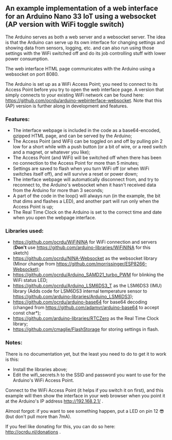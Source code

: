 ## An example implementation of a web interface for an Arduino Nano 33 IoT using a websocket (AP version with WiFi toggle switch)

The Arduino serves as both a web server and a websocket server. The idea is that the Arduino can serve up its own interface for changing settings and showing data from sensors, logging, etc. and can also run using those settings with the WiFi switched off and do its job controlling stuff with lower power consumption.

The web interface HTML page communicates with the Arduino using a websocket on port 8080.

The Arduino is set up as a WiFi Access Point; you need to connect to its Access Point before you try to open the web interface page. A version that simply connects to your existing WiFi network can be found here: https://github.com/ocrdu/arduino-webinterface-websocket. Note that this (AP) version is further along in development and features.

### Features:
- The interface webpage is included in the code as a base64-encoded, gzipped HTML page, and can be served by the Arduino;
- The Access Point (and WiFi) can be toggled on and off by pulling pin 2 low for a short while with a push button (or a bit of wire, or a reed switch and a magnet, or whatever you like);
- The Access Point (and WiFi) will be switched off when there has been no connection to the Access Point for more than 5 minutes;
- Settings are saved to flash when you turn WiFi off (or when WiFi switches itself off), and will survive a reset or power down;
- The interface webpage will automatically disconnect from, and try to reconnect to, the Arduino's websocket when it hasn't received data from the Arduino for more than 3 seconds;
- A part of the code in the loop() will always run (in the example, the bit that dims and flashes a LED), and another part will run only when the Access Point is up;
- The Real Time Clock on the Arduino is set to the correct time and date when you open the webpage interface.

### Libraries used:

- https://github.com/ocrdu/WiFiNINA for WiFi connection and servers (**Don't** use https://github.com/arduino-libraries/WiFiNINA for this sketch)
- https://github.com/ocrdu/NINA-Websocket as the websocket library (Minor change from https://github.com/morrissinger/ESP8266-Websocket);
- https://github.com/ocrdu/Arduino_SAMD21_turbo_PWM for blinking the WiFi status LED;
- https://github.com/ocrdu/Arduino_LSM6DS3_T as the LSM6DS3 (IMU) library (Adds code for LSM6DS3 internal temperature sensor to https://github.com/arduino-libraries/Arduino_LSM6DS3);
- https://github.com/ocrdu/arduino-base64 for base64 decoding (changed from https://github.com/adamvr/arduino-base64 to accept const char*);
- https://github.com/arduino-libraries/RTCZero as the Real Time Clock library;
- https://github.com/cmaglie/FlashStorage for storing settings in flash.

### Notes:

There is no documentation yet, but the least you need to do to get it to work is this:

- Install the libraries above;
- Edit the wifi_secrets.h to the SSID and password you want to use for the Arduino's WiFi Access Point.

Connect to the WiFi Access Point (it helps if you switch it on first), and this example will then show the interface in your web browser when you point it at the Arduino's IP address http://192.168.2.1/ .

Almost forgot: if you want to see something happen, put a LED on pin 12 😎 (but don't pull more than 7mA).

If you feel like donating for this, you can do so here: http://ocrdu.nl/donations .